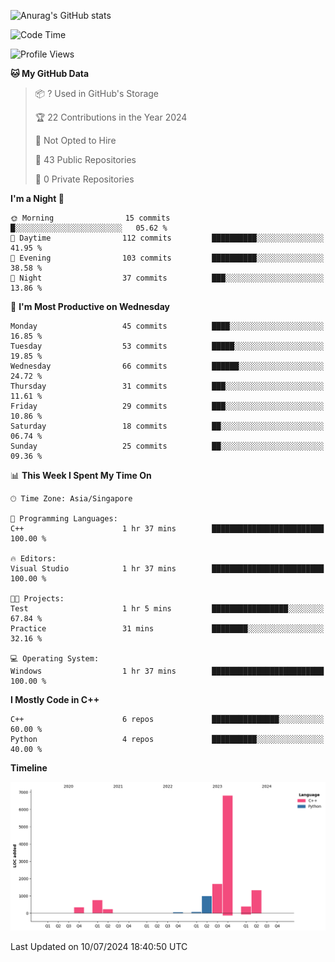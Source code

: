 ![Anurag's GitHub stats](https://github-readme-stats.vercel.app/api?username=OnePointFive99&show_icons=true&theme=transparent)

<!--START_SECTION:waka-->
![Code Time](http://img.shields.io/badge/Code%20Time-123%20hrs%2030%20mins-blue)

![Profile Views](http://img.shields.io/badge/Profile%20Views-0-blue)

**🐱 My GitHub Data** 

> 📦 ? Used in GitHub's Storage 
 > 
> 🏆 22 Contributions in the Year 2024
 > 
> 🚫 Not Opted to Hire
 > 
> 📜 43 Public Repositories 
 > 
> 🔑 0 Private Repositories 
 > 
**I'm a Night 🦉** 

```text
🌞 Morning                15 commits          █░░░░░░░░░░░░░░░░░░░░░░░░   05.62 % 
🌆 Daytime                112 commits         ██████████░░░░░░░░░░░░░░░   41.95 % 
🌃 Evening                103 commits         ██████████░░░░░░░░░░░░░░░   38.58 % 
🌙 Night                  37 commits          ███░░░░░░░░░░░░░░░░░░░░░░   13.86 % 
```
📅 **I'm Most Productive on Wednesday** 

```text
Monday                   45 commits          ████░░░░░░░░░░░░░░░░░░░░░   16.85 % 
Tuesday                  53 commits          █████░░░░░░░░░░░░░░░░░░░░   19.85 % 
Wednesday                66 commits          ██████░░░░░░░░░░░░░░░░░░░   24.72 % 
Thursday                 31 commits          ███░░░░░░░░░░░░░░░░░░░░░░   11.61 % 
Friday                   29 commits          ███░░░░░░░░░░░░░░░░░░░░░░   10.86 % 
Saturday                 18 commits          ██░░░░░░░░░░░░░░░░░░░░░░░   06.74 % 
Sunday                   25 commits          ██░░░░░░░░░░░░░░░░░░░░░░░   09.36 % 
```


📊 **This Week I Spent My Time On** 

```text
🕑︎ Time Zone: Asia/Singapore

💬 Programming Languages: 
C++                      1 hr 37 mins        █████████████████████████   100.00 % 

🔥 Editors: 
Visual Studio            1 hr 37 mins        █████████████████████████   100.00 % 

🐱‍💻 Projects: 
Test                     1 hr 5 mins         █████████████████░░░░░░░░   67.84 % 
Practice                 31 mins             ████████░░░░░░░░░░░░░░░░░   32.16 % 

💻 Operating System: 
Windows                  1 hr 37 mins        █████████████████████████   100.00 % 
```

**I Mostly Code in C++** 

```text
C++                      6 repos             ███████████████░░░░░░░░░░   60.00 % 
Python                   4 repos             ██████████░░░░░░░░░░░░░░░   40.00 % 
```



**Timeline**

![Lines of Code chart](https://raw.githubusercontent.com/OnePointFive99/OnePointFive99/main/assets/bar_graph.png)


 Last Updated on 10/07/2024 18:40:50 UTC
<!--END_SECTION:waka-->

  
